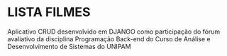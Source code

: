 # LISTA FILMES
Aplicativo CRUD desenvolvido em DJANGO como participação do fórum avaliativo da disciplina Programação Back-end do Curso de Análise e Desenvolvimento de Sistemas do UNIPAM
